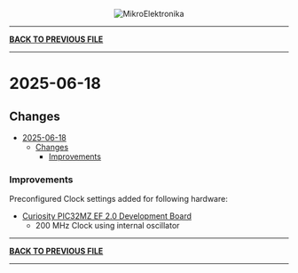 
<p align="center">
  <img src="http://www.mikroe.com/img/designs/beta/logo_small.png?raw=true" alt="MikroElektronika"/>
</p>

---

**[BACK TO PREVIOUS FILE](../changelog.md)**

---

# 2025-06-18

## Changes

- [2025-06-18](#2025-06-18)
  - [Changes](#changes)
    + [Improvements](#improvements)

### Improvements

Preconfigured Clock settings added for following hardware:

+ [Curiosity PIC32MZ EF 2.0 Development Board](https://mplab-discover.microchip.com/v2/item/com.microchip.portal.evalboard/com.microchip.subcategories.modules-and-peripherals.communication.can.Others/mcu32.dm320209/1.0.0?view=about)
  + 200 MHz Clock using internal oscillator

---

**[BACK TO PREVIOUS FILE](../changelog.md)**

---
